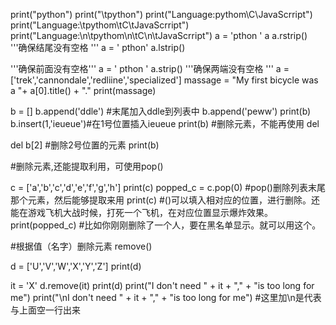 print("python")
print("\tpython")
print("Language:pythom\C\JavaScrript")
print("Language:\tpythom\tC\tJavaScrript")
print("Language:\n\tpythom\n\tC\n\tJavaScrript")
a = 'pthon '
a
a.rstrip()
'''确保结尾没有空格
'''
a = ' pthon'
a.lstrip()

'''确保前面没有空格'''
a = ' pthon '
a.strip()
'''确保两端没有空格
'''
a = ['trek','cannondale','redliine','specialized']
massage = "My first bicycle was a "+ a[0].title() + "."
print(massage)

b = []
b.append('ddle')  #末尾加入ddle到列表中
b.append('peww')
print(b)
b.insert(1,'ieueue')#在1号位置插入ieueue
print(b)
#删除元素，不能再使用  del

del b[2]  #删除2号位置的元素
print(b)

#删除元素,还能提取利用，可使用pop()

c = ['a','b','c','d','e','f','g','h']
print(c)
popped_c = c.pop(0)  #pop()删除列表末尾那个元素，然后能够提取来用
print(c)     #()可以填入相对应的位置，进行删除。还能在游戏飞机大战时候，打死一个飞机，在对应位置显示爆炸效果。
print(popped_c) #比如你刚刚删除了一个人，要在黑名单显示。就可以用这个。

#根据值（名字）删除元素 remove()

d = ['U','V','W','X','Y','Z']
print(d)

it = 'X'
d.remove(it)
print(d)
print("I don't need " + it + "," +  "is too long for me")
print("\nI don't need " + it + "," +  "is too long for me") #这里加\n是代表与上面空一行出来
